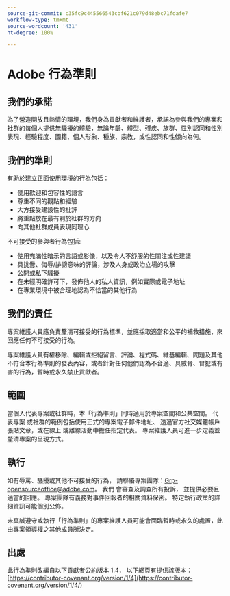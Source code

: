 ```yaml
---
source-git-commit: c35fc9c445566543cbf621c079d48ebc71fdafe7
workflow-type: tm+mt
source-wordcount: '431'
ht-degree: 100%

---
```

# Adobe 行為準則

## 我們的承諾

為了營造開放且熱情的環境，我們身為貢獻者和維護者，承諾為參與我們的專案和社群的每個人提供無騷擾的體驗，無論年齡、體型、殘疾、族群、性別認同和性別表現、經驗程度、國籍、個人形象、種族、宗教，或性認同和性傾向為何。

## 我們的準則

有助於建立正面使用環境的行為包括：

* 使用歡迎和包容性的語言
* 尊重不同的觀點和經驗
* 大方接受建設性的批評
* 將重點放在最有利於社群的方向
* 向其他社群成員表現同理心

不可接受的參與者行為包括:

* 使用充滿性暗示的言語或影像，以及令人不舒服的性關注或性建議
* 具挑釁、侮辱/誹謗意味的評論，涉及人身或政治立場的攻擊
* 公開或私下騷擾
* 在未經明確許可下，發佈他人的私人資訊，例如實際或電子地址
* 在專業環境中被合理地認為不恰當的其他行為

## 我們的責任

專案維護人員應負責釐清可接受的行為標準，並應採取適當和公平的補救措施，來回應任何不可接受的行為。

專案維護人員有權移除、編輯或拒絕留言、評論、程式碼、維基編輯、問題及其他不符合本行為準則的發表內容，或者針對任何他們認為不合適、具威脅、冒犯或有害的行為，暫時或永久禁止貢獻者。

## 範圍

當個人代表專案或社群時，本「行為準則」同時適用於專案空間和公共空間。 代表專案
或社群的範例包括使用正式的專案電子郵件地址、
透過官方社交媒體帳戶張貼文章，或在線上
或離線活動中擔任指定代表。 專案維護人員可進一步定義並釐清專案的呈現方式。

## 執行

如有辱罵、騷擾或其他不可接受的行為，
請聯絡專案團隊：Grp-opensourceoffice@adobe.com。 我們
會審查及調查所有投訴，
並提供必要且適當的回應。 專案團隊有義務對事件回報者的相關資料保密。
特定執行政策的詳細資訊可能個別公佈。

未真誠遵守或執行「行為準則」的專案維護人員可能會面臨暫時或永久的處置，此由專案領導權之其他成員所決定。

## 出處

此行為準則改編自以下[貢獻者公約](https://contributor-covenant.org)版本 1.4，
以下網頁有提供該版本：[https://contributor-covenant.org/version/1/4](https://contributor-covenant.org/version/1/4/)
